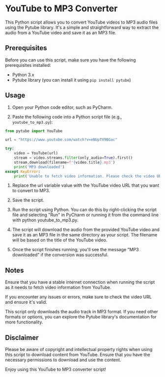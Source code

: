 # YouTube to MP3 Converter

This Python script allows you to convert YouTube videos to MP3 audio files using the Pytube library. It's a simple and straightforward way to extract the audio from a YouTube video and save it as an MP3 file.

## Prerequisites

Before you can use this script, make sure you have the following prerequisites installed:

- Python 3.x
- Pytube library (you can install it using `pip install pytube`)

## Usage

1. Open your Python code editor, such as PyCharm.

2. Paste the following code into a Python script file (e.g., `youtube_to_mp3.py`):

```python
from pytube import YouTube

url = "https://www.youtube.com/watch?v=eNUpTV9BGac"

try:
    video = YouTube(url)
    stream = video.streams.filter(only_audio=True).first()
    stream.download(filename=f'{video.title}.mp3')
    print('MP3 downloaded')
except KeyError:
    print('Unable to fetch video information. Please check the video URL')

```

1. Replace the url variable value with the YouTube video URL that you want to convert to MP3.

2. Save the script.

3. Run the script using Python. You can do this by right-clicking the script file and selecting "Run" in PyCharm or running it from the command line with python youtube_to_mp3.py.

4. The script will download the audio from the provided YouTube video and save it as an MP3 file in the same directory as your script. The filename will be based on the title of the YouTube video.

5. Once the script finishes running, you'll see the message "MP3 downloaded" if the conversion was successful.

## Notes
Ensure that you have a stable internet connection when running the script as it needs to fetch video information from YouTube.

If you encounter any issues or errors, make sure to check the video URL and ensure it's valid.

This script only downloads the audio track in MP3 format. If you need other formats or options, you can explore the Pytube library's documentation for more functionality.

## Disclaimer
Please be aware of copyright and intellectual property rights when using this script to download content from YouTube. Ensure that you have the necessary permissions to download and use the content.

Enjoy using this YouTube to MP3 converter script!
